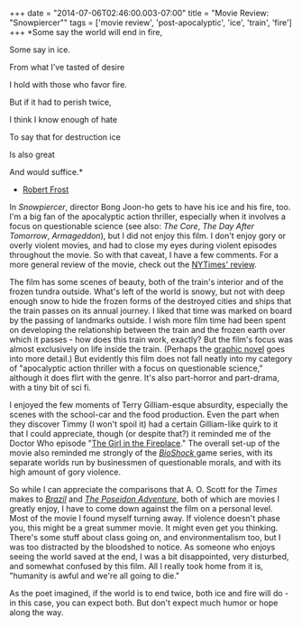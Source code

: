 +++
date = "2014-07-06T02:46:00.003-07:00"
title = "Movie Review: \"Snowpiercer\""
tags = ['movie review', 'post-apocalyptic', 'ice', 'train', 'fire']
+++
*Some say the world will end in fire,

Some say in ice.

From what I’ve tasted of desire

I hold with those who favor fire.

But if it had to perish twice,

I think I know enough of hate

To say that for destruction ice

Is also great

And would suffice.*

- [Robert Frost](http://www.poetryfoundation.org/poem/173527)

In *Snowpiercer*, director Bong Joon-ho gets to have his ice and his fire, too. I'm a big fan of the apocalyptic action thriller, especially when it involves a focus on questionable science (see also: *The Core*, *The Day After Tomorrow*, *Armageddon*), but I did not enjoy this film. I don't enjoy gory or overly violent movies, and had to close my eyes during violent episodes throughout the movie. So with that caveat, I have a few comments.  For a more general review of the movie, check out the [NYTimes' review](http://www.nytimes.com/2014/06/27/movies/in-snowpiercer-the-train-trip-to-end-all-train-trips.html).

The film has some scenes of beauty, both of the train's interior and of the frozen tundra outside.  What's left of the world is snowy, but not with deep enough snow to hide the frozen forms of the destroyed cities and ships that the train passes on its annual journey.  I liked that time was marked on board by the passing of landmarks outside.  I wish more film time had been spent on developing the relationship between the train and the frozen earth over which it passes - how does this train work, exactly?  But the film's focus was almost exclusively on life inside the train.  (Perhaps the [graphic novel](http://en.wikipedia.org/wiki/Le_Transperceneige) goes into more detail.)  But evidently this film does not fall neatly into my category of "apocalyptic action thriller with a focus on questionable science," although it does flirt with the genre.  It's also part-horror and part-drama, with a tiny bit of sci fi.

I enjoyed the few moments of Terry Gilliam-esque absurdity, especially the scenes with the school-car and the food production.  Even the part when they discover Timmy (I won't spoil it) had a certain Gilliam-like quirk to it that I could appreciate, though (or despite that?) it reminded me of the Doctor Who episode "[The Girl in the Fireplace](http://en.wikipedia.org/wiki/The_Girl_in_the_Fireplace)."  The overall set-up of the movie also reminded me strongly of the <a href="http://en.wikipedia.org/wiki/BioShock">*BioShock* </a>game series, with its separate worlds run by businessmen of questionable morals, and with its high amount of gory violence.

So while I can appreciate the comparisons that A. O. Scott for the *Times* makes to *[Brazil](http://en.wikipedia.org/wiki/Brazil_(1985_film))* and *[The Poseidon Adventure](http://en.wikipedia.org/wiki/The_Poseidon_Adventure_(1972_film))*, both of which are movies I greatly enjoy, I have to come down against the film on a personal level.  Most of the movie I found myself turning away.  If violence doesn't phase you, this might be a great summer movie.  It might even get you thinking.  There's some stuff about class going on, and environmentalism too, but I was too distracted by the bloodshed to notice.  As someone who enjoys seeing the world saved at the end, I was a bit disappointed, very disturbed, and somewhat confused by this film.  All I really took home from it is, "humanity is awful and we're all going to die."

As the poet imagined, if the world is to end twice, both ice and fire will do - in this case, you can expect both.  But don't expect much humor or hope along the way.
